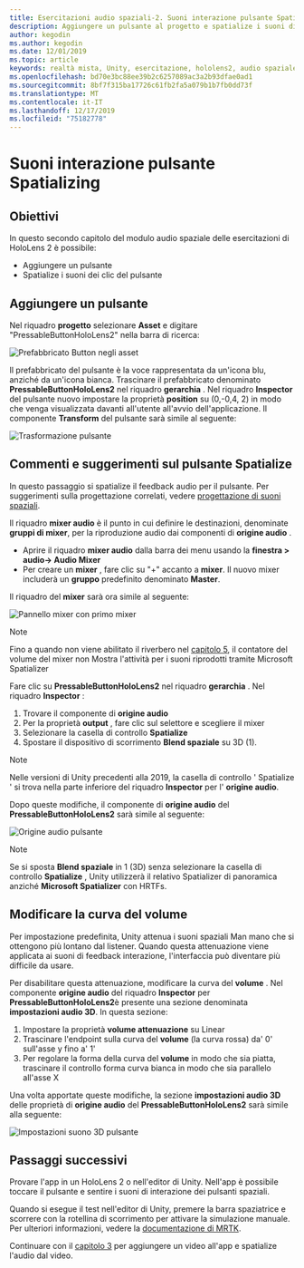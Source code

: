 ```yaml
---
title: Esercitazioni audio spaziali-2. Suoni interazione pulsante Spatializing
description: Aggiungere un pulsante al progetto e spatialize i suoni di interazione dei pulsanti.
author: kegodin
ms.author: kegodin
ms.date: 12/01/2019
ms.topic: article
keywords: realtà mista, Unity, esercitazione, hololens2, audio spaziale
ms.openlocfilehash: bd70e3bc88ee39b2c6257089ac3a2b93dfae0ad1
ms.sourcegitcommit: 8bf7f315ba17726c61fb2fa5a079b1b7fb0dd73f
ms.translationtype: MT
ms.contentlocale: it-IT
ms.lasthandoff: 12/17/2019
ms.locfileid: "75182778"
---
```

# <a name="spatializing-button-interaction-sounds"></a>Suoni interazione pulsante Spatializing

## <a name="objectives"></a>Obiettivi
In questo secondo capitolo del modulo audio spaziale delle esercitazioni di HoloLens 2 è possibile:
* Aggiungere un pulsante
* Spatialize i suoni dei clic del pulsante

## <a name="add-a-button"></a>Aggiungere un pulsante
Nel riquadro **progetto** selezionare **Asset** e digitare "PressableButtonHoloLens2" nella barra di ricerca:

![Prefabbricato Button negli asset](images/spatial-audio/button-prefab-in-assets.png)

Il prefabbricato del pulsante è la voce rappresentata da un'icona blu, anziché da un'icona bianca. Trascinare il prefabbricato denominato **PressableButtonHoloLens2** nel riquadro **gerarchia** . Nel riquadro **Inspector** del pulsante nuovo impostare la proprietà **position** su (0,-0,4, 2) in modo che venga visualizzata davanti all'utente all'avvio dell'applicazione. Il componente **Transform** del pulsante sarà simile al seguente:

![Trasformazione pulsante](images/spatial-audio/button-transform.png)

## <a name="spatialize-button-feedback"></a>Commenti e suggerimenti sul pulsante Spatialize
In questo passaggio si spatialize il feedback audio per il pulsante. Per suggerimenti sulla progettazione correlati, vedere [progettazione di suoni spaziali](spatial-sound-design.md). 

Il riquadro **mixer audio** è il punto in cui definire le destinazioni, denominate **gruppi di mixer**, per la riproduzione audio dai componenti di **origine audio** . 
* Aprire il riquadro **mixer audio** dalla barra dei menu usando la **finestra > audio-> Audio Mixer**
* Per creare un **mixer** , fare clic su "+" accanto a **mixer**. Il nuovo mixer includerà un **gruppo** predefinito denominato **Master**.

Il riquadro del **mixer** sarà ora simile al seguente:

![Pannello mixer con primo mixer](images/spatial-audio/mixer-panel-with-first-mixer.png)

> [!NOTE]
> Fino a quando non viene abilitato il riverbero nel [capitolo 5](unity-spatial-audio-ch5.md), il contatore del volume del mixer non Mostra l'attività per i suoni riprodotti tramite Microsoft Spatializer

Fare clic su **PressableButtonHoloLens2** nel riquadro **gerarchia** . Nel riquadro **Inspector** :
1. Trovare il componente di **origine audio**
2. Per la proprietà **output** , fare clic sul selettore e scegliere il mixer
3. Selezionare la casella di controllo **Spatialize**
4. Spostare il dispositivo di scorrimento **Blend spaziale** su 3D (1).

> [!NOTE]
> Nelle versioni di Unity precedenti alla 2019, la casella di controllo ' Spatialize ' si trova nella parte inferiore del riquadro **Inspector** per l' **origine audio**.

Dopo queste modifiche, il componente di **origine audio** del **PressableButtonHoloLens2** sarà simile al seguente:

![Origine audio pulsante](images/spatial-audio/button-audio-source.png)

> [!NOTE]
> Se si sposta **Blend spaziale** in 1 (3D) senza selezionare la casella di controllo **Spatialize** , Unity utilizzerà il relativo Spatializer di panoramica anziché **Microsoft Spatializer** con HRTFs.

## <a name="adjust-the-volume-curve"></a>Modificare la curva del volume
Per impostazione predefinita, Unity attenua i suoni spaziali Man mano che si ottengono più lontano dal listener. Quando questa attenuazione viene applicata ai suoni di feedback interazione, l'interfaccia può diventare più difficile da usare.

Per disabilitare questa attenuazione, modificare la curva del **volume** . Nel componente **origine audio** del riquadro **Inspector** per **PressableButtonHoloLens2**è presente una sezione denominata **impostazioni audio 3D**. In questa sezione:
1. Impostare la proprietà **volume attenuazione** su Linear
2. Trascinare l'endpoint sulla curva del **volume** (la curva rossa) da' 0' sull'asse y fino a' 1'
3. Per regolare la forma della curva del **volume** in modo che sia piatta, trascinare il controllo forma curva bianca in modo che sia parallelo all'asse X

Una volta apportate queste modifiche, la sezione **impostazioni audio 3D** delle proprietà di **origine audio** del **PressableButtonHoloLens2** sarà simile alla seguente:

![Impostazioni suono 3D pulsante](images/spatial-audio/button-3d-sound-settings.png)

## <a name="next-steps"></a>Passaggi successivi

Provare l'app in un HoloLens 2 o nell'editor di Unity. Nell'app è possibile toccare il pulsante e sentire i suoni di interazione dei pulsanti spaziali.

Quando si esegue il test nell'editor di Unity, premere la barra spaziatrice e scorrere con la rotellina di scorrimento per attivare la simulazione manuale. Per ulteriori informazioni, vedere la [documentazione di MRTK](https://microsoft.github.io/MixedRealityToolkit-Unity/Documentation/GettingStartedWithTheMRTK.html#using-the-in-editor-hand-input-simulation-to-test-a-scene).

Continuare con il [capitolo 3](unity-spatial-audio-ch3.md) per aggiungere un video all'app e spatialize l'audio dal video.

